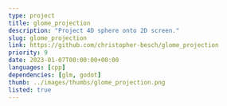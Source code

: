 ```yaml
---
type: project
title: glome_projection
description: "Project 4D sphere onto 2D screen."
slug: glome_projection
link: https://github.com/christopher-besch/glome_projection
priority: 9
date: 2023-01-07T00:00:00+00:00
languages: [cpp]
dependencies: [glm, godot]
thumb: ../images/thumbs/glome_projection.png
listed: true
---
```


